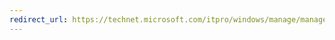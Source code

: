 ```yaml
---
redirect_url: https://technet.microsoft.com/itpro/windows/manage/manage-windows-10-in-your-organization-modern-management
---
```


